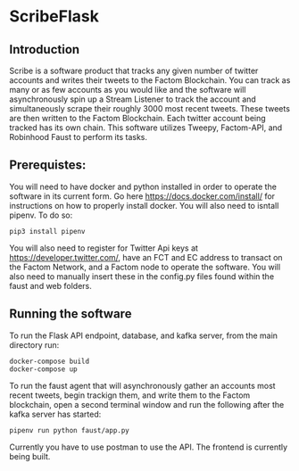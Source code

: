 # ScribeFlask
## Introduction

Scribe is a software product that tracks any given number of twitter accounts and writes their tweets to the Factom Blockchain. You can track as many or as few accounts as you would like and the software will asynchronously spin up a Stream Listener to track the account and simultaneously scrape their roughly 3000 most recent tweets. These tweets are then written to the Factom Blockchain. Each twitter account being tracked has its own chain. This software utilizes Tweepy, Factom-API, and Robinhood Faust to perform its tasks.

## Prerequistes:

You will need to have docker and python installed in order to operate the software in its current form. Go here https://docs.docker.com/install/ for instructions on how to properly install docker. You will also need to isntall pipenv. To do so:
```
pip3 install pipenv
```

You will also need to register for Twitter Api keys at https://developer.twitter.com/, have an FCT and EC address to transact on the Factom Network, and a Factom node to operate the software. You will also need to manually insert these in the config.py files found within the faust and web folders.

## Running the software

To run the Flask API endpoint, database, and kafka server, from the main directory run:
```
docker-compose build
docker-compose up
```

To run the faust agent that will asynchronously gather an accounts most recent tweets, begin trackign them, and write them to the Factom blockchain, open a second terminal window and run the following after the kafka server has started:
```
pipenv run python faust/app.py
```

Currently you have to use postman to use the API. The frontend is currently being built.
